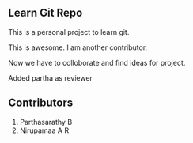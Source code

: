 Learn Git Repo
--------------
This is a personal project to learn git.

This is awesome.
I am another contributor.

Now we have to colloborate and find ideas for project.

Added partha as reviewer

Contributors
------------
1. Parthasarathy B
2. Nirupamaa A R